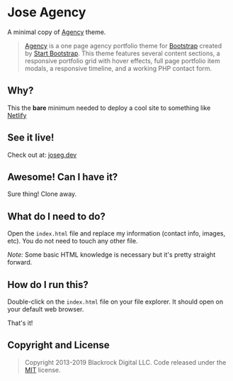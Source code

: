 # Jose Agency

A minimal copy of [Agency](https://startbootstrap.com/template-overviews/agency/) theme.

>[Agency](https://startbootstrap.com/template-overviews/agency/) is a one page agency portfolio theme for [Bootstrap](http://getbootstrap.com/) created by [Start Bootstrap](http://startbootstrap.com/). This theme features several content sections, a responsive portfolio grid with hover effects, full page portfolio item modals, a responsive timeline, and a working PHP contact form.

## Why?

This the **bare** minimum needed to deploy a cool site to something like [Netlify](https://www.netlify.com/)

## See it live!

Check out at: [joseg.dev](https://www.joseg.dev/)

## Awesome! Can I have it?

Sure thing! Clone away.

## What do I need to do?

Open the `index.html` file and replace my information (contact info, images, etc). You do not need to touch any other file. 

*Note:* Some basic HTML knowledge is necessary but it's pretty straight forward.

## How do I run this?

Double-click on the `index.html` file on your file explorer. It should open on your default web browser.

That's it!

## Copyright and License

> Copyright 2013-2019 Blackrock Digital LLC. Code released under the [MIT](https://github.com/BlackrockDigital/startbootstrap-agency/blob/gh-pages/LICENSE) license.
